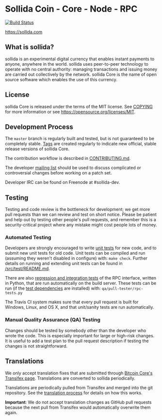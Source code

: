 Sollida Coin - Core - Node - RPC
=====================================

[![Build Status](https://ip.bitcointalk.org/?u=https%3A%2F%2Fi.imgur.com%2FKNAJZGz.png&t=592&c=Xo49TwGRWGarbA)](https://travis-ci.org/sollida-project/sollida)

https://sollida.com

What is sollida?
----------------

sollida is an experimental digital currency that enables instant payments to
anyone, anywhere in the world. sollida uses peer-to-peer technology to operate
with no central authority: managing transactions and issuing money are carried
out collectively by the network. sollida Core is the name of open source
software which enables the use of this currency.


License
-------

sollida Core is released under the terms of the MIT license. See [COPYING](COPYING) for more
information or see https://opensource.org/licenses/MIT.

Development Process
-------------------

The `master` branch is regularly built and tested, but is not guaranteed to be
completely stable. [Tags](https://github.com/sollida-project/sollida/tags) are created
regularly to indicate new official, stable release versions of sollida Core.

The contribution workflow is described in [CONTRIBUTING.md](CONTRIBUTING.md).

The developer [mailing list](https://groups.google.com/forum/#!forum/sollida-dev)
should be used to discuss complicated or controversial changes before working
on a patch set.

Developer IRC can be found on Freenode at #sollida-dev.

Testing
-------

Testing and code review is the bottleneck for development; we get more pull
requests than we can review and test on short notice. Please be patient and help out by testing
other people's pull requests, and remember this is a security-critical project where any mistake might cost people
lots of money.

### Automated Testing

Developers are strongly encouraged to write [unit tests](src/test/README.md) for new code, and to
submit new unit tests for old code. Unit tests can be compiled and run
(assuming they weren't disabled in configure) with: `make check`. Further details on running
and extending unit tests can be found in [/src/test/README.md](/src/test/README.md).

There are also [regression and integration tests](/qa) of the RPC interface, written
in Python, that are run automatically on the build server.
These tests can be run (if the [test dependencies](/qa) are installed) with: `qa/pull-tester/rpc-tests.py`

The Travis CI system makes sure that every pull request is built for Windows, Linux, and OS X, and that unit/sanity tests are run automatically.

### Manual Quality Assurance (QA) Testing

Changes should be tested by somebody other than the developer who wrote the
code. This is especially important for large or high-risk changes. It is useful
to add a test plan to the pull request description if testing the changes is
not straightforward.

Translations
------------

We only accept translation fixes that are submitted through [Bitcoin Core's Transifex page](https://www.transifex.com/projects/p/bitcoin/).
Translations are converted to sollida periodically.

Translations are periodically pulled from Transifex and merged into the git repository. See the
[translation process](doc/translation_process.md) for details on how this works.

**Important**: We do not accept translation changes as GitHub pull requests because the next
pull from Transifex would automatically overwrite them again.
